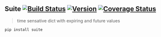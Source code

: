 Suite [![Build Status](https://secure.travis-ci.org/stevepeak/suite.png)](http://travis-ci.org/stevepeak/suite) [![Version](https://pypip.in/v/suite/badge.png)](https://github.com/stevepeak/suite) [![Coverage Status](https://coveralls.io/repos/stevepeak/suite/badge.png)](https://coveralls.io/r/stevepeak/suite)
-------

> time sensative dict with expiring and future values

`pip install suite`
